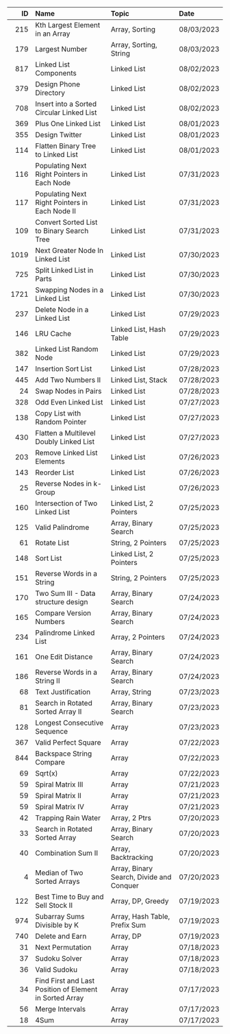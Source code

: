 |   ID | Name                                                    | Topic                                    | Date       |
|-----:|:--------------------------------------------------------|:-----------------------------------------|:-----------|
|  215 | Kth Largest Element in an Array                         | Array, Sorting                           | 08/03/2023 |
|  179 | Largest Number                                          | Array, Sorting, String                   | 08/03/2023 |
|  817 | Linked List Components                                  | Linked List                              | 08/02/2023 |
|  379 | Design Phone Directory                                  | Linked List                              | 08/02/2023 |
|  708 | Insert into a Sorted Circular Linked List               | Linked List                              | 08/02/2023 |
|  369 | Plus One Linked List                                    | Linked List                              | 08/01/2023 |
|  355 | Design Twitter                                          | Linked List                              | 08/01/2023 |
|  114 | Flatten Binary Tree to Linked List                      | Linked List                              | 08/01/2023 |
|  116 | Populating Next Right Pointers in Each Node             | Linked List                              | 07/31/2023 |
|  117 | Populating Next Right Pointers in Each Node II          | Linked List                              | 07/31/2023 |
|  109 | Convert Sorted List to Binary Search Tree               | Linked List                              | 07/31/2023 |
| 1019 | Next Greater Node In Linked List                        | Linked List                              | 07/30/2023 |
|  725 | Split Linked List in Parts                              | Linked List                              | 07/30/2023 |
| 1721 | Swapping Nodes in a Linked List                         | Linked List                              | 07/30/2023 |
|  237 | Delete Node in a Linked List                            | Linked List                              | 07/29/2023 |
|  146 | LRU Cache                                               | Linked List, Hash Table                  | 07/29/2023 |
|  382 | Linked List Random Node                                 | Linked List                              | 07/29/2023 |
|  147 | Insertion Sort List                                     | Linked List                              | 07/28/2023 |
|  445 | Add Two Numbers II                                      | Linked List, Stack                       | 07/28/2023 |
|   24 | Swap Nodes in Pairs                                     | Linked List                              | 07/28/2023 |
|  328 | Odd Even Linked List                                    | Linked List                              | 07/27/2023 |
|  138 | Copy List with Random Pointer                           | Linked List                              | 07/27/2023 |
|  430 | Flatten a Multilevel Doubly Linked List                 | Linked List                              | 07/27/2023 |
|  203 | Remove Linked List Elements                             | Linked List                              | 07/26/2023 |
|  143 | Reorder List                                            | Linked List                              | 07/26/2023 |
|   25 | Reverse Nodes in k-Group                                | Linked List                              | 07/26/2023 |
|  160 | Intersection of Two Linked List                         | Linked List, 2 Pointers                  | 07/25/2023 |
|  125 | Valid Palindrome                                        | Array, Binary Search                     | 07/25/2023 |
|   61 | Rotate List                                             | String, 2 Pointers                       | 07/25/2023 |
|  148 | Sort List                                               | Linked List, 2 Pointers                  | 07/25/2023 |
|  151 | Reverse Words in a String                               | String, 2 Pointers                       | 07/25/2023 |
|  170 | Two Sum III - Data structure design                     | Array, Binary Search                     | 07/24/2023 |
|  165 | Compare Version Numbers                                 | Array, Binary Search                     | 07/24/2023 |
|  234 | Palindrome Linked List                                  | Array, 2 Pointers                        | 07/24/2023 |
|  161 | One Edit Distance                                       | Array, Binary Search                     | 07/24/2023 |
|  186 | Reverse Words in a String II                            | Array, Binary Search                     | 07/24/2023 |
|   68 | Text Justification                                      | Array, String                            | 07/23/2023 |
|   81 | Search in Rotated Sorted Array II                       | Array, Binary Search                     | 07/23/2023 |
|  128 | Longest Consecutive Sequence                            | Array                                    | 07/23/2023 |
|  367 | Valid Perfect Square                                    | Array                                    | 07/22/2023 |
|  844 | Backspace String Compare                                | Array                                    | 07/22/2023 |
|   69 | Sqrt(x)                                                 | Array                                    | 07/22/2023 |
|   59 | Spiral Matrix III                                       | Array                                    | 07/21/2023 |
|   59 | Spiral Matrix II                                        | Array                                    | 07/21/2023 |
|   59 | Spiral Matrix IV                                        | Array                                    | 07/21/2023 |
|   42 | Trapping Rain Water                                     | Array, 2 Ptrs                            | 07/20/2023 |
|   33 | Search in Rotated Sorted Array                          | Array, Binary Search                     | 07/20/2023 |
|   40 | Combination Sum II                                      | Array, Backtracking                      | 07/20/2023 |
|    4 | Median of Two Sorted Arrays                             | Array, Binary Search, Divide and Conquer | 07/20/2023 |
|  122 | Best Time to Buy and Sell Stock II                      | Array, DP, Greedy                        | 07/19/2023 |
|  974 | Subarray Sums Divisible by K                            | Array, Hash Table, Prefix Sum            | 07/19/2023 |
|  740 | Delete and Earn                                         | Array, DP                                | 07/19/2023 |
|   31 | Next Permutation                                        | Array                                    | 07/18/2023 |
|   37 | Sudoku Solver                                           | Array                                    | 07/18/2023 |
|   36 | Valid Sudoku                                            | Array                                    | 07/18/2023 |
|   34 | Find First and Last Position of Element in Sorted Array | Array                                    | 07/17/2023 |
|   56 | Merge Intervals                                         | Array                                    | 07/17/2023 |
|   18 | 4Sum                                                    | Array                                    | 07/17/2023 |
